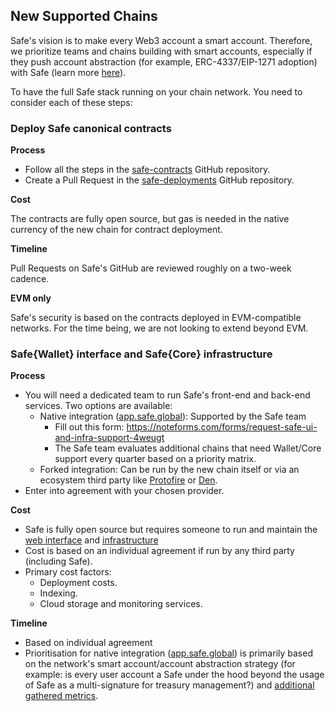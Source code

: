 ## New Supported Chains

Safe's vision is to make every Web3 account a smart account. Therefore, we prioritize teams and chains building with smart accounts, especially if they push account abstraction (for example, ERC-4337/EIP-1271 adoption) with Safe (learn more [here](https://docs.safe.global/home/4337-safe)).

To have the full Safe stack running on your chain network. You need to consider each of these steps:

### Deploy Safe canonical contracts

**Process**

- Follow all the steps in the [safe-contracts](https://github.com/safe-global/safe-contracts#deploy) GitHub repository.
- Create a Pull Request in the [safe-deployments](https://github.com/safe-global/safe-deployments) GitHub repository. 

**Cost**

The contracts are fully open source, but gas is needed in the native currency of the new chain for contract deployment.

**Timeline**

Pull Requests on Safe's GitHub are reviewed roughly on a two-week cadence.

**EVM only**

Safe's security is based on the contracts deployed in EVM-compatible networks. For the time being, we are not looking to extend beyond EVM.

### Safe{Wallet} interface and Safe{Core} infrastructure

**Process**

- You will need a dedicated team to run Safe's front-end and back-end services. Two options are available:
  - Native integration ([app.safe.global](https://app.safe.global)): Supported by the Safe team
    - Fill out this form: https://noteforms.com/forms/request-safe-ui-and-infra-support-4weugt
    - The Safe team evaluates additional chains that need Wallet/Core support every quarter based on a priority matrix. 
  - Forked integration: Can be run by the new chain itself or via an ecosystem third party like [Protofire](https://protofire.io) or [Den](https://www.onchainden.com).
- Enter into agreement with your chosen provider.

**Cost**

- Safe is fully open source but requires someone to run and maintain the [web interface](https://github.com/safe-global/safe-wallet-web) and [infrastructure](https://github.com/safe-global/safe-infrastructure/blob/main/docs/running_production.md)
- Cost is based on an individual agreement if run by any third party (including Safe).
- Primary cost factors:
  - Deployment costs.
  - Indexing.
  - Cloud storage and monitoring services.

**Timeline**

- Based on individual agreement
- Prioritisation for native integration ([app.safe.global](https://app.safe.global)) is primarily based on the network's smart account/account abstraction strategy (for example: is every user account a Safe under the hood beyond the usage of Safe as a multi-signature for treasury management?) and [additional gathered metrics](https://noteforms.com/forms/request-safe-ui-and-infra-support-4weugt).
